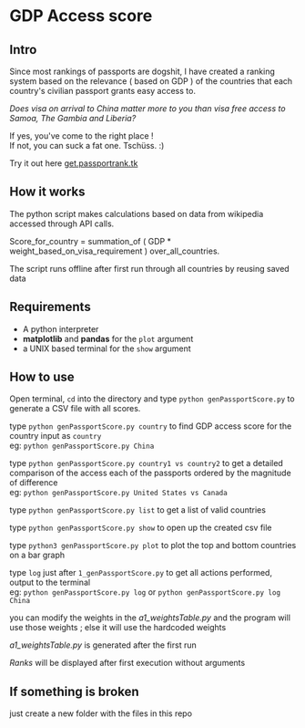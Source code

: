 # GDP Access score

## Intro

 Since most rankings of passports are dogshit, I have created a ranking system based on the relevance ( based on GDP ) of the countries that each country's civilian passport grants easy access to.

 *Does visa on arrival to China matter more to you than visa free access to Samoa, The Gambia and Liberia?*

 If yes, you've come to the right place !  
 If not, you can suck a fat one. Tschüss. :)  

 Try it out here [get.passportrank.tk](http://get.passportrank.tk)


## How it works

 The python script makes calculations based on data from wikipedia accessed through API calls.

 Score_for_country = summation_of ( GDP * weight_based_on_visa_requirement ) over_all_countries.

 The script runs offline after first run through all countries by reusing saved data

## Requirements

* A python interpreter
* **matplotlib**  and  **pandas**  for the `plot` argument
* a UNIX based terminal for the `show` argument

## How to use

 Open terminal, `cd`  into the directory and type `python genPassportScore.py` to generate a CSV file with all scores.

 type `python genPassportScore.py country` to find GDP access score for the country input as `country`  
 eg: `python genPassportScore.py China`

 type `python genPassportScore.py country1 vs country2` to get a detailed comparison of the access each of the passports ordered by the magnitude of difference  
 eg: `python genPassportScore.py United States vs Canada`

 type `python genPassportScore.py list` to get a list of valid countries

 type `python genPassportScore.py show` to open up the created csv file

 type `python3 genPassportScore.py plot` to plot the top and bottom  countries on a bar graph

 type `log` just after `1_genPassportScore.py` to get all actions performed, output to the terminal  
 eg: `python genPassportScore.py log` or `python genPassportScore.py log China`

 you can modify the weights in the *a1_weightsTable.py* and the program will use those weights ; else it will use the hardcoded weights

 *a1_weightsTable.py* is generated after the first run

 *Ranks* will be displayed after first execution without arguments

## If something is broken

 just create a new folder with the files in this repo
